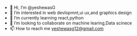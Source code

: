 - 👋 Hi, I’m @yeshewasG
- 👀 I’m interested in web devlopmnt,ui ux,and graphics design
- 🌱 I’m currently learning react,python
- 💞️ I’m looking to collaborate on machine learing,Data scinece
- 📫 How to reach me yeshewasg12@gmail.com

<!---
yeshewasG/yeshewasG is a ✨ special ✨ repository because its `README.md` (this file) appears on your GitHub profile.
You can click the Preview link to take a look at your changes.
--->
